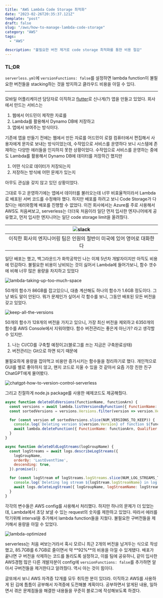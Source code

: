 ```yaml
---
title: "AWS Lambda Code Storage 최적화"
date: "2023-02-26T20:35:37.121Z"
template: "post"
draft: false
slug: "/aws/how-to-manage-lambda-code-storage"
category: "AWS"
tags:
  - "AWS"

description: "불필요한 버전 제거로 code storage 최적화를 통한 비용 절감"
---
```


### TL;DR

`serverless.yml`에 `versionFunctions: false`를 설정하면 lambda function이 불필요한 버전들을 stacking하는 것을 방지하고 클라우드 비용을 아낄 수 있다. 

------------

모바일 어플리케이션 담당자로 이직하고 [flutter](https://flutter.dev/)로 신나게(?) 앱을 만들고 있었다. 회사에서 만드는 서비스는 

1. 웹에서 어드민이 제작한 자료를
2. Lambda를 활용해서 Dynamo DB에 저장하고
3. 앱에서 보여주는 방식이다. 

기존에 앱을 만들기 전에는 웹에서 만든 자료를 어드민이 로컬 컴퓨터에서 편집해서 사용자에게 문자로 보내는 방식이었는데, 수작업으로 서비스를 운영하다 보니 시스템에 존재하는 다양한 에러들을 인지하지 못한 상황이었다. 수작업으로 서비스를 운영하는 중에도 Lambda를 활용해서 
Dynamo DB에 데이터를 저장하긴 했지만

1. 어떤 식으로 데이터가 저장되는지
2. 저장하는 방식에 어떤 문제가 있는지

아무도 관심을 갖지 않고 있던 상황이었다. 

그대로 두고 운영하기에는 앱에서 데이터를 불러오는데 너무 비효율적이라서 Lambda로 배포된 서버 코드를 수정해야 했다. 하지만 배포를 하려고 보니 Code Storage가 다 찼다는 에러와함께 배포를 진행할 수 없었다. 이전 회사에서는 Azure를 주로 사용해서 AWS도 처음써보고, serverless는 더더욱 처음이라 일단 먼저 입사한 엔지니어에게 공유했고, 먼저 입사한 엔지니어는 일단 code storage limit을 올려줬다. 

|![slack](https://i.imgur.com/BuL4aY5.png)|
|:----:|
|이직한 회사의 엔지니어링 팀은 인원의 절반이 미국에 있어 영어로 대화한다|

일단 배포는 했고, 백그라운드가 화학공학인 나는 이제 5년차 개발자이지만 아직도 비용에 민감하다. 불필요한 비용이 낭비되는 것이 싫어서 Lambda에 들어가보니, 함수 갯수에 비해 너무 많은 용량을 차지하고 있었다

![lambda-taking-up-too-much-space](https://i.imgur.com/RkmwSWf.png)

50개의 함수가 86GB를 잡고있으니, 대충 계산해도 하나의 함수가 1.6GB 정도이다. 그냥 봐도 말이 안된다. 뭐가 문제인가 싶어서 각 함수를 보니, 그동안 배포된 모든 버전을 갖고 있었다. 

![keep-all-the-versions](https://i.imgur.com/yqfsy5K.png)

50개의 함수가 128개의 버전을 가지고 있으니, 가장 최신 버전을 제외하고 6350개의 함수를 AWS Console에서 지워야했다. 함수 버전관리는 좋은게 아닌가? 라고 생각할 수 있지만. 

1. 나는 CI/CD를 구축할 예정이고(블로그를 쓰는 지금은 구축완료상태)
2. 버전관리는 Git으로 하면 되기 때문에

불필요하게 용량을 잡아먹고 비용만 증가시키는 함수들을 정리하기로 했다. 개인적으로 GUI를 별로 좋아하지 않고, 왠지 코드로 지울 수 있을 것 같아서 요즘 가장 친한 친구 ChatGPT에게 물어봤다. 

![chatgpt-how-to-version-control-serverless](https://i.imgur.com/DumofgH.png)

그리고 친절하게 node.js package를 사용한 예제코드도 제공해줬다. 

```javascript
async function deleteOldVersions(functionName, functionArn) {
  const versions = await lambda.listVersionsByFunction({ FunctionName: functionArn }).promise();
  const sortedVersions = versions.Versions.filter(version => version.Version !== '$LATEST').sort((a, b) => b.Version - a.Version);

  for (const version of sortedVersions.slice(NUM_VERSIONS_TO_KEEP)) {
    console.log(`Deleting version ${version.Version} of function ${functionName}`);
    await lambda.deleteFunction({ FunctionName: functionArn, Qualifier: version.Version }).promise();
  }
}

async function deleteOldLogStreams(logGroupName) {
  const logStreams = await logs.describeLogStreams({
    logGroupName,
    orderBy: 'LastEventTime',
    descending: true,
  }).promise();

  for (const logStream of logStreams.logStreams.slice(NUM_LOG_STREAMS_TO_KEEP)) {
    console.log(`Deleting log stream ${logStream.logStreamName} in log group ${logGroupName}`);
    await logs.deleteLogStream({ logGroupName, logStreamName: logStream.logStreamName }).promise();
  }
}
```

각각의 변수들은 AWS config를 사용해서 처리했다. 하지만 하나의 문제가 더 있었는데, Lambda에서 초당 보낼 수 있는 request의 숫자를 제한하고 있었다. 따라서 에러를 막기위해 interval을 추가해서 lambda function들을 지웠다. 불필요한 구버전들을 제거해서 용량을 아낄 수 있었다. 

![lambda-optimized](https://i.imgur.com/y91pTGs.png)

serverless는 처음 써보는거라서 혹시 모르니 최근 2개의 버전을 남겨두는 식으로 작성했고, 85.7GB를 6.7GB로 줄이면서 약 **92%**의 비용을 아낄 수 있게됐다. 배포가 끝나면 구 버전을 삭제하는 코드를 돌리도록 설정하고, 이를 팀에 공유하니, 같이 입사한 AWS경험 많은 다른 개발자분이 config에 `versionFunctions: false`를 추가하면 알아서 구버전들을 제거한다고 알려줬다. 역시 아는 것이 힘이다. 

글또에서 보니 AWS 자격증 12개를 모두 취득한 분이 있더라. 이직하고 AWS를 사용하게 된 김에 틈틈이 공부해서 자격증에 도전해볼 계획이다. 공부하면서 알게된 내용, 일하면서 겪은 문제점들을 해결한 내용들을 꾸준히 블로그에 작성해보도록 하겠다. 